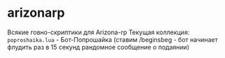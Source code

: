 # arizonarp
Всякие говно-скриптики для Arizona-rp
Текущая коллекция:
`poproshaika.lua` - Бот-Попрошайка (ставим /beginsbeg - бот начинает флудить раз в 15 секунд рандомное сообщение о подаянии)
